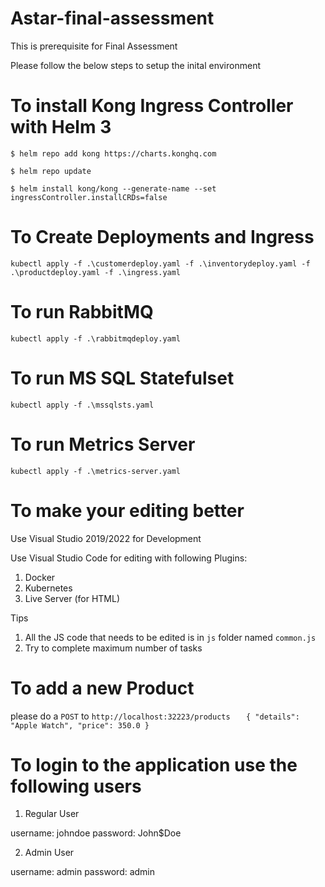 # Astar-final-assessment
This is prerequisite for Final Assessment

Please follow the below steps to setup the inital environment

# To install Kong Ingress Controller with Helm 3

`$ helm repo add kong https://charts.konghq.com`

`$ helm repo update`

`$ helm install kong/kong --generate-name --set ingressController.installCRDs=false`

# To Create Deployments and Ingress
`kubectl apply -f .\customerdeploy.yaml -f .\inventorydeploy.yaml -f .\productdeploy.yaml -f .\ingress.yaml`

# To run RabbitMQ
`kubectl apply -f .\rabbitmqdeploy.yaml`

# To run MS SQL Statefulset
`kubectl apply -f .\mssqlsts.yaml`

# To run Metrics Server
`kubectl apply -f .\metrics-server.yaml`

# To make your editing better
Use Visual Studio 2019/2022 for Development 

Use Visual Studio Code for editing with following Plugins:

1) Docker 
2) Kubernetes
3) Live Server (for HTML)

Tips

1) All the JS code that needs to be edited is in `js` folder named `common.js`
2) Try to complete maximum number of tasks

# To add a new Product
please do a `POST` to `http://localhost:32223/products`
`   {
        "details": "Apple Watch",
        "price": 350.0
    }`

# To login to the application use the following users

1) Regular User

username: johndoe
password: John$Doe

2) Admin User

username: admin
password: admin